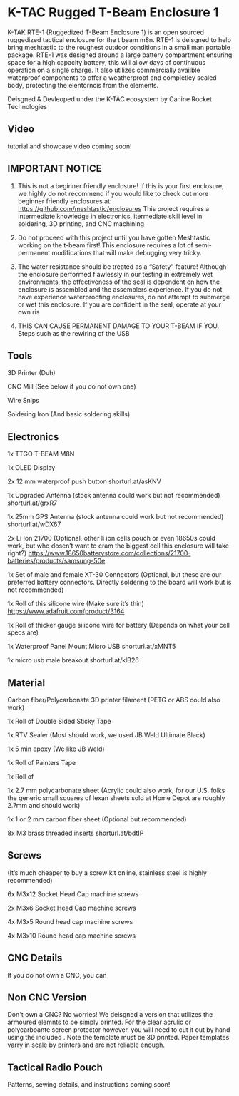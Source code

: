 # K-TAC Rugged T-Beam Enclosure 1


K-TAK RTE-1 (Ruggedized T-Beam Enclosure 1) is an open sourced ruggedized tactical enclosure for the t beam m8n. RTE-1 is deisgned to help bring meshtastic to the roughest outdoor conditions in a small man portable package. RTE-1 was designed around a large battery compartment ensuring space for a high capacity battery; this will allow days of continuous operation on a single charge. It also utilizes commercially availble waterproof components to offer a weatherproof and completley sealed body, protecting the elentorncis from the elements.

Deisgned & Devleoped under the K-TAC ecosystem by Canine Rocket Technologies

## Video

tutorial and showcase video coming soon!




## IMPORTANT NOTICE


1. This is not a beginner friendly enclosure! If this is your first enclosure, we highly do not recommend if you would like to check out more beginner friendly enclosures at: https://github.com/meshtastic/enclosures This project requires a intermediate knowledge in electronics, itermediate skill level in soldering, 3D printing, and CNC machining

2. Do not proceed with this project until you have gotten Meshtastic working on the t-beam first! This enclosure requires a lot of semi-permanent modifications that will make debugging very tricky.

3. The water resistance should be treated as a “Safety” feature! Although the enclosure performed flawlessly in our testing in extremely wet environments, the effectiveness of the seal is dependent on how the enclosure is assembled and the assemblers experience. If you do not have experience waterproofing enclosures, do not attempt to submerge or wet this enclosure. If you are confident in the seal, operate at your own ris

4. THIS CAN CAUSE PERMANENT DAMAGE TO YOUR T-BEAM IF YOU. Steps such as the rewiring of the USB 



## Tools

3D Printer (Duh)

CNC Mill (See below if you do not own one)

Wire Snips

Soldering Iron (And basic soldering skills)



## Electronics

1x TTGO T-BEAM M8N

1x OLED Display

2x 12 mm waterproof push button
shorturl.at/asKNV

1x Upgraded Antenna (stock antenna could work but not recommended)
shorturl.at/grxR7

1x 25mm GPS Antenna (stock antenna could work but not recommended)
shorturl.at/wDX67

2x Li Ion 21700 (Optional, other li ion cells pouch or even 18650s could work, but who dosen’t want to cram the biggest cell this enclosure will take right?)
https://www.18650batterystore.com/collections/21700-batteries/products/samsung-50e

1x Set of male and female XT-30 Connectors (Optional, but these are our preferred battery connectors. Directly soldering to the board will work but is not recommended) 

1x Roll of this silicone wire (Make sure it’s thin)
https://www.adafruit.com/product/3164

1x Roll of thicker gauge silicone wire for battery (Depends on what your cell specs are) 

1x Waterproof Panel Mount Micro USB
shorturl.at/xMNT5

1x micro usb male breakout 
shorturl.at/klB26



## Material

Carbon fiber/Polycarbonate 3D printer filament (PETG or ABS could also work)

1x Roll of Double Sided Sticky Tape

1x RTV Sealer (Most should work, we used JB Weld Ultimate Black)

1x 5 min epoxy (We like JB Weld)

1x Roll of Painters Tape

1x Roll of 

1x 2.7 mm polycarbonate sheet (Acrylic could also work, for our U.S. folks the generic small squares of lexan sheets sold at Home Depot are roughly 2.7mm and should work)

1x 1 or 2 mm carbon fiber sheet (Optional but recommended) 

8x M3 brass threaded inserts 
shorturl.at/bdtIP

## Screws 

(It’s much cheaper to buy a screw kit online, stainless steel is highly recommended) 

6x M3x12 Socket Head Cap machine screws

2x M3x6 Socket Head Cap machine screws

4x M3x5 Round head cap machine screws

4x M3x10 Round head cap machine screws

## CNC Details

If you do not own a CNC, you can 

## Non CNC Version

Don't own a CNC? No worries! We deisgned a version that utilizes the armoured elemnts to be simply printed. For the clear acrulic or polycarboante screen protector however, you will need to cut it out by hand using the included . Note the template must be 3D printed. Paper templates varry in scale by printers and are not reliable enough.

## Tactical Radio Pouch

Patterns, sewing details, and instructions coming soon!
